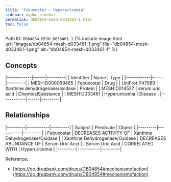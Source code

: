 ```yaml
---
title: "Febuxostat - Hyperuricemia"
sidebar: mydoc_sidebar
permalink: db04854-mesh-d033461-1.html
toc: false 
---
```



Path ID: `DB04854_MESH_D033461_1`
{% include image.html url="images/db04854-mesh-d033461-1.png" file="db04854-mesh-d033461-1.png" alt="db04854-mesh-d033461-1" %}

## Concepts

|------------|------|---------|
| Identifier | Name | Type    |
|------------|------|---------|
| MESH:D000069465 | Febuxostat | Drug |
| UniProt:P47989 | Xanthine dehydrogenase/oxidase | Protein |
| MESH:D014527 | serum uric acid | ChemicalSubstance |
| MESH:D033461 | Hyperuricemia | Disease |
|------------|------|---------|

## Relationships

|---------|-----------|---------|
| Subject | Predicate | Object  |
|---------|-----------|---------|
| Febuxostat | DECREASES ACTIVITY OF | Xanthine Dehydrogenase/Oxidase |
| Xanthine Dehydrogenase/Oxidase | DECREASES ABUNDANCE OF | Serum Uric Acid |
| Serum Uric Acid | CORRELATED WITH | Hyperuricemia |
|---------|-----------|---------|

Reference: 
  - [https://go.drugbank.com/drugs/DB04854#mechanismofaction](https://go.drugbank.com/drugs/DB04854#mechanismofaction)
